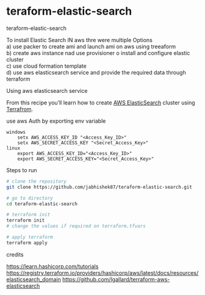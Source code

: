 # teraform-elastic-search
teraform-elastic-search

To install Elastic Search IN aws thre were multiple Options <br>
    a) use packer to create ami and launch ami on aws using treeaform <br>
    b) create aws instance nad use provisioner o install and configure elastic cluster <br>
    c) use cloud formation template  <br>
    d) use aws elasticsearch service and provide the required data through terraform  <br>

Using  aws elasticsearch service
<p>From this recipe you’ll learn how to create
<a href="https://aws.amazon.com/elasticsearch-service/">AWS ElasticSearch</a>
cluster using <a href="https://www.terraform.io/">Terrafrom</a>.</p>

use aws Auth by exporting env variable

    windows
        setx AWS_ACCESS_KEY_ID "<Access_Key_ID>"
        setx AWS_SECRET_ACCESS_KEY "<Secret_Access_Key>"
    linux
        export AWS_ACCESS_KEY_ID="<Access_Key_ID>"
        export AWS_SECRET_ACCESS_KEY="<Secret_Access_Key>"

Steps to run

```sh
# clone the repository
git clone https://github.com/jabhishek87/teraform-elastic-search.git

# go to directory
cd teraform-elastic-search

# terraform init
terraform init
# change the values if required on terraform.tfvars

# apply terraform
terraform apply

```

credits

https://learn.hashicorp.com/tutorials
https://registry.terraform.io/providers/hashicorp/aws/latest/docs/resources/elasticsearch_domain
https://github.com/lgallard/terraform-aws-elasticsearch